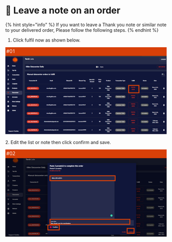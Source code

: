# 💌 Leave a note on an order

{% hint style="info" %}
If you want to leave a Thank you note or similar note to your delivered order, Please follow the following steps.
{% endhint %}

1. Click fulfil now as shown below.

![](<../.gitbook/assets/1 (63) (8).png>)

2\. Edit the list or note then click confirm and save.

![](<../.gitbook/assets/1 (62) (2).png>)


